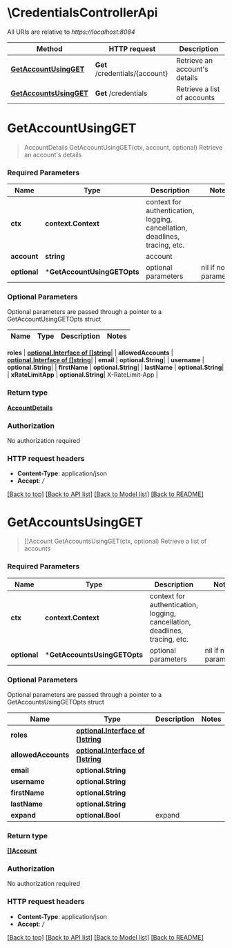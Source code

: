 # \CredentialsControllerApi

All URIs are relative to *https://localhost:8084*

Method | HTTP request | Description
------------- | ------------- | -------------
[**GetAccountUsingGET**](CredentialsControllerApi.md#GetAccountUsingGET) | **Get** /credentials/{account} | Retrieve an account&#39;s details
[**GetAccountsUsingGET**](CredentialsControllerApi.md#GetAccountsUsingGET) | **Get** /credentials | Retrieve a list of accounts


# **GetAccountUsingGET**
> AccountDetails GetAccountUsingGET(ctx, account, optional)
Retrieve an account's details

### Required Parameters

Name | Type | Description  | Notes
------------- | ------------- | ------------- | -------------
 **ctx** | **context.Context** | context for authentication, logging, cancellation, deadlines, tracing, etc.
  **account** | **string**| account | 
 **optional** | ***GetAccountUsingGETOpts** | optional parameters | nil if no parameters

### Optional Parameters
Optional parameters are passed through a pointer to a GetAccountUsingGETOpts struct

Name | Type | Description  | Notes
------------- | ------------- | ------------- | -------------

 **roles** | [**optional.Interface of []string**](string.md)|  | 
 **allowedAccounts** | [**optional.Interface of []string**](string.md)|  | 
 **email** | **optional.String**|  | 
 **username** | **optional.String**|  | 
 **firstName** | **optional.String**|  | 
 **lastName** | **optional.String**|  | 
 **xRateLimitApp** | **optional.String**| X-RateLimit-App | 

### Return type

[**AccountDetails**](AccountDetails.md)

### Authorization

No authorization required

### HTTP request headers

 - **Content-Type**: application/json
 - **Accept**: */*

[[Back to top]](#) [[Back to API list]](../README.md#documentation-for-api-endpoints) [[Back to Model list]](../README.md#documentation-for-models) [[Back to README]](../README.md)

# **GetAccountsUsingGET**
> []Account GetAccountsUsingGET(ctx, optional)
Retrieve a list of accounts

### Required Parameters

Name | Type | Description  | Notes
------------- | ------------- | ------------- | -------------
 **ctx** | **context.Context** | context for authentication, logging, cancellation, deadlines, tracing, etc.
 **optional** | ***GetAccountsUsingGETOpts** | optional parameters | nil if no parameters

### Optional Parameters
Optional parameters are passed through a pointer to a GetAccountsUsingGETOpts struct

Name | Type | Description  | Notes
------------- | ------------- | ------------- | -------------
 **roles** | [**optional.Interface of []string**](string.md)|  | 
 **allowedAccounts** | [**optional.Interface of []string**](string.md)|  | 
 **email** | **optional.String**|  | 
 **username** | **optional.String**|  | 
 **firstName** | **optional.String**|  | 
 **lastName** | **optional.String**|  | 
 **expand** | **optional.Bool**| expand | 

### Return type

[**[]Account**](Account.md)

### Authorization

No authorization required

### HTTP request headers

 - **Content-Type**: application/json
 - **Accept**: */*

[[Back to top]](#) [[Back to API list]](../README.md#documentation-for-api-endpoints) [[Back to Model list]](../README.md#documentation-for-models) [[Back to README]](../README.md)

